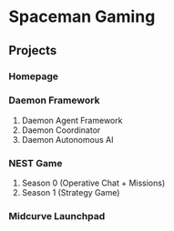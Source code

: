 # Spaceman Gaming

## Projects

### Homepage

### Daemon Framework

1. Daemon Agent Framework
2. Daemon Coordinator
3. Daemon Autonomous AI

### NEST Game

1. Season 0 (Operative Chat + Missions)
2. Season 1 (Strategy Game)

### Midcurve Launchpad
